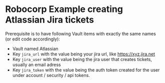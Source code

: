 # Robocorp Example creating Atlassian Jira tickets

Prerequisite is to have following Vault items with exactly the same names (or edit code accordingly):

- Vault named Atlassian
- Key `jira_url` with the value being your jira url, like https://xyz.jira.net
- Key `jira_user` with the value being the jira user that creates tickets, usually an email adress
- Key `jira_token` with the value being the auth token created for the user under account / security / api tokens.
